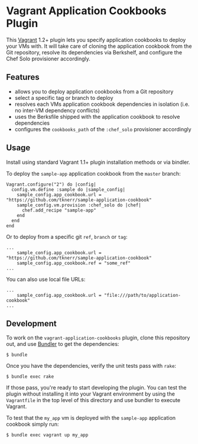 # Vagrant Application Cookbooks Plugin

This [Vagrant](http://www.vagrantup.com) 1.2+ plugin lets you specify application cookbooks to deploy your VMs with. It will take care of cloning the application cookbook from the Git repository, resolve its dependencies via Berkshelf, and configure the Chef Solo provisioner accordingly. 

## Features

* allows you to deploy application cookbooks from a Git repository
* select a specific tag or branch to deploy
* resolves each VMs application cookbook dependencies in isolation (i.e. no inter-VM dependency conflicts)
* uses the Berksfile shipped with the application cookbook to resolve dependencies
* configures the `cookbooks_path` of the `:chef_solo` provisioner accordingly

## Usage

Install using standard Vagrant 1.1+ plugin installation methods or via bindler. 

To deploy the `sample-app` application cookbook from the `master` branch:
```
Vagrant.configure("2") do |config|
  config.vm.define :sample do |sample_config|
    sample_config.app_cookbook.url = "https://github.com/tknerr/sample-application-cookbook"
    sample_config.vm.provision :chef_solo do |chef|
      chef.add_recipe "sample-app"
    end
  end
end
```

Or to deploy from a specific git `ref`, `branch` or `tag`:
```
...
    sample_config.app_cookbook.url = "https://github.com/tknerr/sample-application-cookbook"
    sample_config.app_cookbook.ref = "some_ref"
...
```

You can also use local file URLs:
```
...
    sample_config.app_cookbook.url = "file:///path/to/application-cookbook"
...
```


## Development

To work on the `vagrant-application-cookbooks` plugin, clone this repository out, and use
[Bundler](http://gembundler.com) to get the dependencies:

```
$ bundle
```

Once you have the dependencies, verify the unit tests pass with `rake`:

```
$ bundle exec rake
```

If those pass, you're ready to start developing the plugin. You can test
the plugin without installing it into your Vagrant environment by using the
`Vagrantfile` in the top level of this directory and use bundler to execute Vagrant.

To test that the `my_app` vm is deployed with the `sample-app` application cookbook simply run:
```
$ bundle exec vagrant up my_app
```

